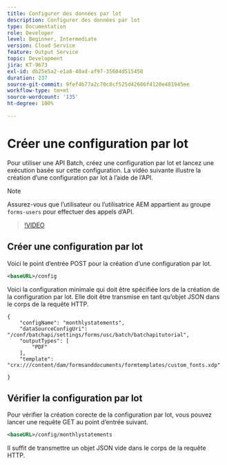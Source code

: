 ```yaml
---
title: Configurer des données par lot
description: Configurer des données par lot
type: Documentation
role: Developer
level: Beginner, Intermediate
version: Cloud Service
feature: Output Service
topic: Development
jira: KT-9673
exl-id: db25e5a2-e1a8-40ad-af97-35604d515450
duration: 237
source-git-commit: 9fef4b77a2c70c8cf525d42686f4120e481945ee
workflow-type: tm+mt
source-wordcount: '135'
ht-degree: 100%

---
```


# Créer une configuration par lot

Pour utiliser une API Batch, créez une configuration par lot et lancez une exécution basée sur cette configuration. La vidéo suivante illustre la création d’une configuration par lot à l’aide de l’API.

>[!NOTE]
>Assurez-vous que l’utilisateur ou l’utilisatrice AEM appartient au groupe ```forms-users``` pour effectuer des appels d’API.


>[!VIDEO](https://video.tv.adobe.com/v/340241?quality=12&learn=on)

## Créer une configuration par lot

Voici le point d’entrée POST pour la création d’une configuration par lot.

```xml
<baseURL>/config
```

Voici la configuration minimale qui doit être spécifiée lors de la création de la configuration par lot. Elle doit être transmise en tant qu’objet JSON dans le corps de la requête HTTP.

```
{
	"configName": "monthlystatements",
	"dataSourceConfigUri": "/conf/batchapi/settings/forms/usc/batch/batchapitutorial",
	"outputTypes": [
		"PDF"
	],
	"template": "crx:///content/dam/formsanddocuments/formtemplates/custom_fonts.xdp"

}
```

## Vérifier la configuration par lot

Pour vérifier la création corecte de la configuration par lot, vous pouvez lancer une requête GET au point d’entrée suivant.


```xml
<baseURL>/config/monthlystatements
```

Il suffit de transmettre un objet JSON vide dans le corps de la requête HTTP.
